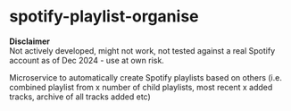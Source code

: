 # spotify-playlist-organise

**Disclaimer**  
Not actively developed, might not work, not tested against a real Spotify account as of Dec 2024 - use at own risk.

Microservice to automatically create Spotify playlists based on others (i.e. combined playlist from x number of child playlists, most recent x added tracks, archive of all tracks added etc)